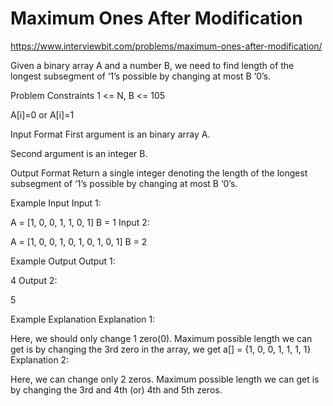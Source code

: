 # Maximum Ones After Modification


https://www.interviewbit.com/problems/maximum-ones-after-modification/


Given a binary array A and a number B, we need to find length of the longest subsegment of ‘1’s possible by changing at most B ‘0’s.



Problem Constraints
 1 <= N, B <= 105

 A[i]=0 or A[i]=1



Input Format
First argument is an binary array A.

Second argument is an integer B.



Output Format
Return a single integer denoting the length of the longest subsegment of ‘1’s possible by changing at most B ‘0’s.



Example Input
Input 1:

 A = [1, 0, 0, 1, 1, 0, 1]
 B = 1
Input 2:

 A = [1, 0, 0, 1, 0, 1, 0, 1, 0, 1]
 B = 2


Example Output
Output 1:

 4
Output 2:

 5


Example Explanation
Explanation 1:

 Here, we should only change 1 zero(0). Maximum possible length we can get is by changing the 3rd zero in the array,
 we get a[] = {1, 0, 0, 1, 1, 1, 1}
Explanation 2:

 Here, we can change only 2 zeros. Maximum possible length we can get is by changing the 3rd and 4th (or) 4th and 5th zeros.
